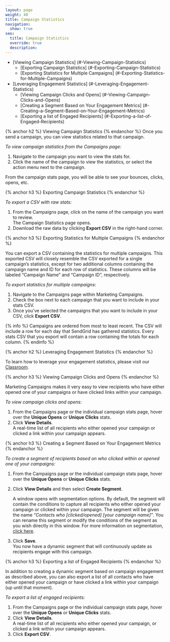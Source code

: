 ```yaml
---
layout: page
weight: 40
title: Campaign Statistics
navigation:
  show: true
seo:
  title: Campaign Statistics
  override: true
  description:
---
```

* [Viewing Campaign Statistics] (#-Viewing-Campaign-Statistics)
   * [Exporting Campaign Statistics] (#-Exporting-Campaign-Statistics)
   * [Exporting Statistics for Multiple Campaigns] (#-Exporting-Statistics-for-Multiple-Campaigns)
* [Leveraging Engagement Statistics] (#-Leveraging-Engagement-Statistics)
   * [Viewing Campaign Clicks and Opens] (#-Viewing-Campaign-Clicks-and-Opens)
   * [Creating a Segment Based on Your Engagement Metrics] (#-Creating-a-Segment-Based-on-Your-Engagement-Metrics)
   * [Exporting a list of Engaged Recipients] (#-Exporting-a-list-of-Engaged-Recipients)

{% anchor h2 %}
Viewing Campaign Statistics
{% endanchor %}
Once you send a campaign, you can view statistics related to that campaign.

*To view campaign statistics from the Campaigns page:*

1. Navigate to the campaign you want to view the stats for.
1. Click the name of the campaign to view the statistics, or select the action menu next to the campaign.

From the campaign stats page, you will be able to see your bounces, clicks, opens, etc.

{% anchor h3 %}
Exporting Campaign Statistics
{% endanchor %}

*To export a CSV with raw stats:*

 1. From the Campaigns page, click on the name of the campaign you want to review.
    <br>The Campaign Statistics page opens.
 1. Download the raw data by clicking **Export CSV** in the right-hand corner.

{% anchor h3 %}
Exporting Statistics for Multiple Campaigns
{% endanchor %}

You can export a CSV containing the statistics for multiple campaigns. This exported CSV will closely resemble the CSV exported for a single campaign’s statistics, except for two additional columns containing the campaign name and ID for each row of statistics. These columns will be labeled “Campaign Name” and “Campaign ID”, respectively.

*To export statistics for multiple campaigns:*

1. Navigate to the Campaigns page within Marketing Campaigns.
1. Check the box next to each campaign that you want to include in your stats CSV.
1. Once you’ve selected the campaigns that you want to include in your CSV, click **Export CSV**.

{% info %}
Campaigns are ordered from most to least recent.
The CSV will include a row for each day that SendGrid has gathered statistics.
Every stats CSV that you export will contain a row containing the totals for each column.
{% endinfo %}

{% anchor h2 %}
Leveraging Engagement Statistics
{% endanchor %}

To learn how to leverage your engagement statistics, please visit our [Classroom]({{root_url}}/Classroom/Basics/Marketing_Campaigns/engagement_stats.html).

{% anchor h3 %}
Viewing Campaign Clicks and Opens
{% endanchor %}

Marketing Campaigns makes it very easy to view recipients who have either opened one of your campaigns or have clicked links within your campaign.

*To view campaign clicks and opens:*

1. From the Campaigns page or the individual campaign stats page, hover over the **Unique Opens** or **Unique Clicks** stats.
1. Click **View Details**.
   <br>A real-time list of all recipients who either opened your campaign or clicked a link within your campaign appears.

{% anchor h3 %}
Creating a Segment Based on Your Engagement Metrics
{% endanchor %}

*To create a segment of recipients based on who clicked within or opened one of your campaigns:*

1. From the Campaigns page or the individual campaign stats page, hover over the **Unique Opens** or **Unique Clicks** stats.
1. Click **View Details** and then select **Create Segment**.

   A window opens with segmentation options. By default, the segment will contain the conditions to capture all recipients who either opened your campaign or clicked within your campaign. The segment will be given the name _“Contacts who [clicked/opened] [your campaign name]”_. You can rename this segment or modify the conditions of the segment as you wish directly in this window. For more information on segmentation, [click here]({{root_url}}/User_Guide/Marketing_Campaigns/lists.html#-Create-a-Segment).

1. Click **Save**. 
<br>You now have a dynamic segment that will continuously update as recipients engage with this campaign.

{% anchor h3 %}
Exporting a list of Engaged Recipients
{% endanchor %}

In addition to creating a dynamic segment based on campaign engagement as described above, you can also export a list of all contacts who have either opened your campaign or have clicked a link within your campaign (up until that moment).

*To export a list of engaged recipients:*

1. From the Campaigns page or the individual campaign stats page, hover over the **Unique Opens** or **Unique Clicks** stats.
1. Click **View Details**.
<br>A real-time list of all recipients who either opened your campaign, or clicked a link within your campaign appears.
1. Click **Export CSV**.
